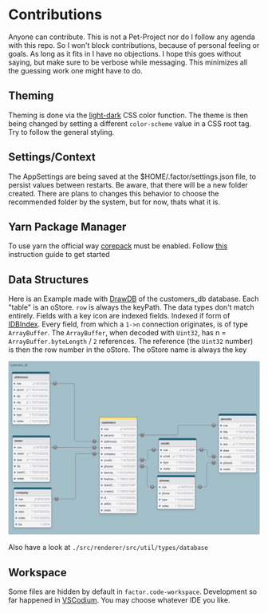 # Contributions

Anyone can contribute. This is not a Pet-Project nor do I follow any agenda with this repo. So I won't block contributions, because of personal feeling or goals. As long as it fits in I have no objections. I hope this goes without saying, but make sure to be verbose while messaging. This minimizes all the guessing work one might have to do.


## Theming

Theming is done via the [light-dark](https://developer.mozilla.org/en-US/docs/Web/CSS/color_value/light-dark) CSS color function. The theme is then being changed by setting a different `color-scheme` value in a CSS root tag. Try to follow the general styling.

## Settings/Context

The AppSettings are being saved at the $HOME/.factor/settings.json file, to persist values between restarts. Be aware, that there will be a new folder created. There are plans to changes this behavior to choose the recommended folder by the system, but for now, thats what it is.

## Yarn Package Manager

To use yarn the official way [corepack](https://nodejs.org/api/corepack.html) must be enabled. Follow [this](https://yarnpkg.com/getting-started/install) instruction guide to get started

## Data Structures

Here is an Example made with [DrawDB](https://github.com/drawdb-io/drawdb) of the customers_db database. Each "table" is an oStore. `row` is always the keyPath.  The data types don't match entirely. Fields with a key icon are indexed fields. Indexed if form of [IDBIndex](https://developer.mozilla.org/en-US/docs/Web/API/IDBIndex). Every field, from which a `1->n` connection originates, is of type `ArrayBuffer`. The `ArrayBuffer`, when decoded with `Uint32`,
has n = `ArrayBuffer.byteLength` / `2` references. The reference (the `Uint32` number) is then the row number in the oStore. The oStore name is always the key

![customers_db](./resources/img/customers_db.png)

Also have a look at `./src/renderer/src/util/types/database`

## Workspace

Some files are hidden by default in `factor.code-workspace`. Development so far happened in [VSCodium](https://github.com/VSCodium/vscodium). You may choose whatever IDE you like.
